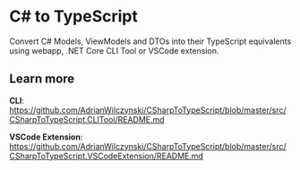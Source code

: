 # C# to TypeScript

Convert C# Models, ViewModels and DTOs into their TypeScript equivalents using webapp, .NET Core CLI Tool or VSCode extension.

## Learn more
**CLI**: https://github.com/AdrianWilczynski/CSharpToTypeScript/blob/master/src/CSharpToTypeScript.CLITool/README.md

**VSCode Extension**: https://github.com/AdrianWilczynski/CSharpToTypeScript/blob/master/src/CSharpToTypeScript.VSCodeExtension/README.md